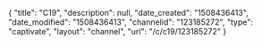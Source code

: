 {
    "title": "C19",
    "description": null,
    "date_created": "1508436413",
    "date_modified": "1508436413",
    "channelid": "123185272",
    "type": "captivate",
    "layout": "channel",
    "url": "\/c\/c19\/123185272"
}